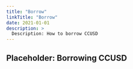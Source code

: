 ```yaml
---
title: "Borrow"
linkTitle: "Borrow"
date: 2021-01-01
description: >
  Description: How to borrow CCUSD
---
```

## Placeholder: Borrowing CCUSD
